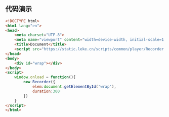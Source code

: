 <!--
 * @Description:
 * @Author: linchaoting
 * @Date: 2021-01-18 20:38:36
 * @LastEditTime: 2021-01-29 11:09:58
-->

## 代码演示

```html
<!DOCTYPE html>
<html lang="en">
<head>
    <meta charset="UTF-8">
    <meta name="viewport" content="width=device-width, initial-scale=1.0">
    <title>Document</title>
    <script src="https://static.leke.cn/scripts/common/player/Recorder.js"></script>
</head>
<body>
    <div id="wrap"></div>
</body>
<script>
    window.onload = function(){
        new Recorder({
            elem:document.getElementById('wrap'),
            duration:300
        })
    }
</script>
</html>
```
